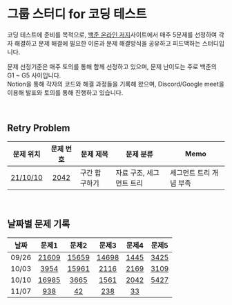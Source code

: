 # 그룹 스터디 for 코딩 테스트

코딩 테스트에 준비를 목적으로, [백준 온라인 저지](https://www.acmicpc.net/)사이트에서 매주 5문제를 선정하여 각자 해결하고 문제 해결에 필요한 이론과 문제 해결방식을 공유하고 피드백하는 스터디입니다.<br>

문제 선정기준은 매주 토의를 통해 함께 선정하고 있으며, 문제 난이도는 주로 백준의 G1 ~ G5 사이입니다.<br>
Notion을 통해 각자의 코드와 해결 과정들을 기록해 왔으며, Discord/Google meet을 이용해 발표와 토의를 통해 진행하고 있습니다.<br>

<br>

## Retry Problem

|문제 위치|문제 번호|문제 제목|문제 분류|Memo|
|:---:|:---:|---|---|---|
|[21/10/10](21-10-10)|[2042](https://www.acmicpc.net/problem/2042)|구간 합 구하기|자료 구조, 세그먼트 트리|세그먼트 트리 개념 부족|

<br>

## 날짜별 문제 기록

|날짜|문제1|문제2|문제3|문제4|문제5|
|:---:|:---:|:---:|:---:|:---:|:---:|
|09/26|[21609](https://www.acmicpc.net/problem/21609)|[15659](https://www.acmicpc.net/problem/15659)|[14698](https://www.acmicpc.net/problem/14698)|[1445](https://www.acmicpc.net/problem/1445)|[3425](https://www.acmicpc.net/problem/3425)|
|10/03|[3954](https://www.acmicpc.net/problem/3954)|[15961](https://www.acmicpc.net/problem/15961)|[2116](https://www.acmicpc.net/problem/2116)|[2169](https://www.acmicpc.net/problem/2169)|[3109](https://www.acmicpc.net/problem/3109)|
|10/10|[16985](https://www.acmicpc.net/problem/16985)|[3665](https://www.acmicpc.net/problem/3665)|[1561](https://www.acmicpc.net/problem/1561)|[2042](https://www.acmicpc.net/problem/2042)|[5427](https://www.acmicpc.net/problem/5427)|
|11/07|[938](https://leetcode.com/problems/range-sum-of-bst/)|[42](https://leetcode.com/problems/trapping-rain-water/)|[238](https://leetcode.com/problems/product-of-array-except-self/)|[33](https://leetcode.com/problems/search-in-rotated-sorted-array/)| |
